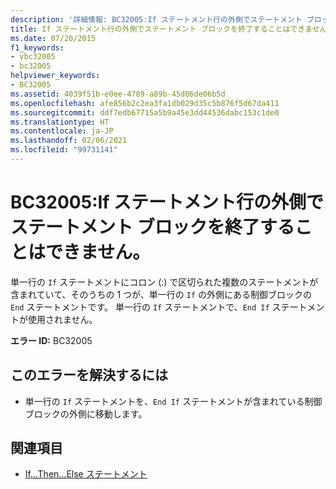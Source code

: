 ```yaml
---
description: '詳細情報: BC32005:If ステートメント行の外側でステートメント ブロックを終了することはできません。'
title: If ステートメント行の外側でステートメント ブロックを終了することはできません。
ms.date: 07/20/2015
f1_keywords:
- vbc32005
- bc32005
helpviewer_keywords:
- BC32005
ms.assetid: 4039f51b-e0ee-4789-a89b-45d06de06b5d
ms.openlocfilehash: afe856b2c2ea3fa1db029d35c5b876f5d67da411
ms.sourcegitcommit: ddf7edb67715a5b9a45e3dd44536dabc153c1de0
ms.translationtype: HT
ms.contentlocale: ja-JP
ms.lasthandoff: 02/06/2021
ms.locfileid: "99731141"
---
```

# <a name="bc32005-statement-cannot-end-a-block-outside-of-a-line-if-statement"></a>BC32005:If ステートメント行の外側でステートメント ブロックを終了することはできません。

単一行の `If` ステートメントにコロン (:) で区切られた複数のステートメントが含まれていて、そのうちの 1 つが、単一行の `If` の外側にある制御ブロックの `End` ステートメントです。 単一行の `If` ステートメントで、`End If` ステートメントが使用されません。

 **エラー ID:** BC32005

## <a name="to-correct-this-error"></a>このエラーを解決するには

- 単一行の `If` ステートメントを、`End If` ステートメントが含まれている制御ブロックの外側に移動します。

## <a name="see-also"></a>関連項目

- [If...Then...Else ステートメント](../statements/if-then-else-statement.md)
